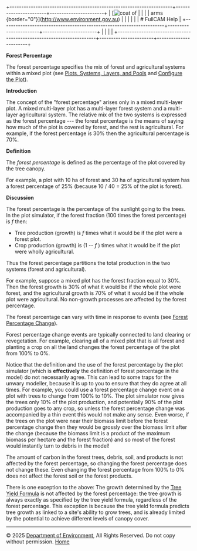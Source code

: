 +---------------------------------------------------------------------+-----------------------+-----------------------+
| [![coat of                                                          |                       | [](index.htm)         |
| arms](imgs/coa_env.png){border="0"}](http://www.environment.gov.au) |                       |                       |
|                                                                     |                       | # FullCAM Help        |
+---------------------------------------------------------------------+-----------------------+-----------------------+
|                                                                     |                       |                       |
+---------------------------------------------------------------------+-----------------------+-----------------------+

**Forest Percentage**

The forest percentage specifies the mix of forest and agricultural
systems within a mixed plot (see [Plots, Systems, Layers, and
Pools](57_Plots,%20Systems,%20Layers,%20and%20Pools.htm) and [Configure
the Plot](6_Configure%20the%20Plot.htm)).

**Introduction**

The concept of the "forest percentage" arises only in a mixed
multi-layer plot. A mixed multi-layer plot has a multi-layer forest
system and a multi-layer agricultural system. The relative mix of the
two systems is expressed as the forest percentage --- the forest
percentage is the means of saying how much of the plot is covered by
forest, and the rest is agricultural. For example, if the forest
percentage is 30% then the agricultural percentage is 70%.

**Definition**

The *forest percentage* is defined as the percentage of the plot covered
by the tree canopy.

For example, a plot with 10 ha of forest and 30 ha of agricultural
system has a forest percentage of 25% (because 10 / 40 = 25% of the plot
is forest).

**Discussion**

The forest percentage is the percentage of the sunlight going to the
trees. In the plot simulator, if the forest fraction (100 times the
forest percentage) is *f* then:

- Tree production (growth) is *f* times what it would be if the plot
  were a forest plot.
- Crop production (growth) is (1 -- *f* ) times what it would be if the
  plot were wholly agricultural.

Thus the forest percentage partitions the total production in the two
systems (forest and agricultural).

For example, suppose a mixed plot has the forest fraction equal to 30%.
Then the forest growth is 30% of what it would be if the whole plot were
forest, and the agricultural growth is 70% of what it would be if the
whole plot were agricultural. No non-growth processes are affected by
the forest percentage.

The forest percentage can vary with time in response to events (see
[Forest Percentage Change](116_Forest%20Percentage%20Change.htm)).

Forest percentage change events are typically connected to land clearing
or revegetation. For example, clearing all of a mixed plot that is all
forest and planting a crop on all the land changes the forest percentage
of the plot from 100% to 0%.

Notice that the definition and the use of the forest percentage by the
plot simulator (which is **effectively** the definition of forest
percentage in the model) do not necessarily agree. This can lead to some
traps for the unwary modeller, because it is up to you to ensure that
they do agree at all times. For example, you could use a forest
percentage change event on a plot with trees to change from 100% to 10%.
The plot simulator now gives the trees only 10% of the plot production,
and potentially 90% of the plot production goes to any crop, so unless
the forest percentage change was accompanied by a thin event this would
not make any sense. Even worse, if the trees on the plot were near their
biomass limit before the forest percentage change then they would be
grossly over the biomass limit after the change (because the biomass
limit is a product of the maximum biomass per hectare and the forest
fraction) and so most of the forest would instantly turn to debris in
the model!

The amount of carbon in the forest trees, debris, soil, and products is
not affected by the forest percentage, so changing the forest percentage
does not change these. Even changing the forest percentage from 100% to
0% does not affect the forest soil or the forest products.

There is one exception to the above: The growth determined by the [Tree
Yield Formula](130_Tree%20Yield%20Formula.htm) is not affected by the
forest percentage: the tree growth is always exactly as specified by the
tree yield formula, regardless of the forest percentage. This exception
is because the tree yield formula predicts tree growth as linked to a
site\'s ability to grow trees, and is already limited by the potential
to achieve different levels of canopy cover.

------------------------------------------------------------------------

© 2025 [Department of
Environment](http://www.environment.gov.au "Department of Environment"),
All Rights Reserved. Do not copy without permission.
[Home](index.htm "help index")
